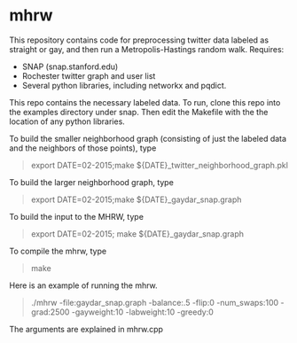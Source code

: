 # mhrw
This repository contains code for preprocessing twitter data labeled
as straight or gay, and then run a Metropolis-Hastings random walk.
Requires:

* SNAP (snap.stanford.edu)
* Rochester twitter graph and user list
* Several python libraries, including networkx and pqdict.

This repo contains the necessary labeled data. To run, clone this repo
into the examples directory under snap. Then edit the Makefile with the
the location of any python libraries.

To build the smaller neighborhood graph (consisting of just the
labeled data and the neighbors of those points), type

>export DATE=02-2015;make ${DATE}_twitter_neighborhood_graph.pkl

To build the larger neighborhood graph, type

>export DATE=02-2015;make ${DATE}_gaydar_snap.graph

To build the input to the MHRW, type

> export DATE=02-2015; make ${DATE}_gaydar_snap.graph

To compile the mhrw, type

> make

Here is an example of running the mhrw.

> ./mhrw -file:gaydar_snap.graph -balance:.5 -flip:0 -num_swaps:100 -grad:2500 -gayweight:10 -labweight:10 -greedy:0

The arguments are explained in mhrw.cpp
